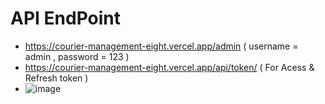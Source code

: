 # API EndPoint
- https://courier-management-eight.vercel.app/admin     ( username = admin , password = 123 )
- https://courier-management-eight.vercel.app/api/token/  ( For Acess & Refresh token )
- ![image](https://github.com/user-attachments/assets/38b4e5de-9707-4287-9cfb-8291362e35ff)

